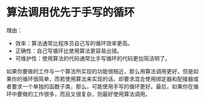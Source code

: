 # 算法调用优先于手写的循环

理由：

- 效率：算法通常比程序员自己写的循环效率更高。
- 正确性：自己写循环比使用算法更容易出错。
- 可维护性：使用算法的代码通常比手写循环的代码更加简洁明了。

如果你要做的工作与一个算法所实现的功能很相近，那么用算法调用更好。但是如果你的循环很简单，而若使用算法来实现的话，却要求混合使用绑定器和配接器或者要求一个单独的函数子类，那么，可能使用手写的循环更好。最后，如果你在循环中要做的工作很多，而且又很复杂，则最好使用算法调用。